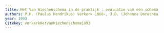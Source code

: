 ```yaml
---
title: Het Van Wiechenschema in de praktijk : evaluatie van een schema voor onderzoek van de psychomotorische ontwikkeling op het consultatiebureau voor zuigelingen en kleuters
authors: P.H. (Paulus Hendrikus) Verkerk 1960-, J.D. (Johanna Dorothea) Reerink 1939-, W.P. (Waldemar Pieter) Herngreen 1947-
year: 1993
Citekey: verkerkHetVanWiechenschema1993
---
```


